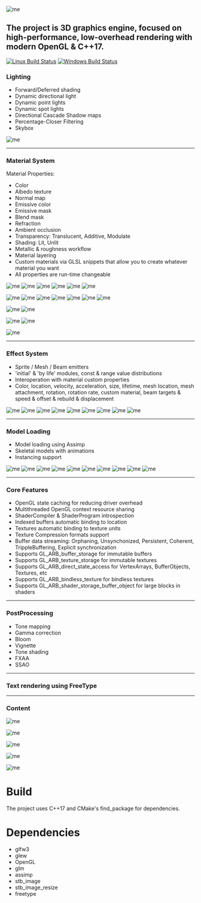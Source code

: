 ![me](content/logo.jpg)

## The project is 3D graphics engine, focused on high-performance, low-overhead rendering with modern OpenGL & C++17.

[![Linux Build Status](https://github.com/hotstreams/limitless-engine/workflows/Linux/badge.svg)](https://github.com/hotstreams/limitless-engine/actions?query=workflow%3ALinux)
[![Windows Build Status](https://github.com/hotstreams/limitless-engine/workflows/Windows/badge.svg)](https://github.com/hotstreams/limitless-engine/actions?query=workflow%3AWindows)

### Lighting

- Forward/Deferred shading
- Dynamic directional light
- Dynamic point lights
- Dynamic spot lights
- Directional Cascade Shadow maps
- Percentage-Closer Filtering
- Skybox

![me](content/lighting.gif)

---

### Material System

Material Properties:
- Сolor
- Albedo texture
- Normal map
- Emissive color
- Emissive mask
- Blend mask
- Refraction
- Ambient occlusion
- Transparency: Translucent, Additive, Modulate
- Shading: Lit, Unlit
- Metallic & roughness workflow
- Material layering
- Custom materials via GLSL snippets that allow you to create whatever material you want
- All properties are run-time changeable

![me](content/color.png) 
![me](content/albedo.png)
![me](content/emissive.png)
![me](content/open.gif)
![me](content/masked.png)
![me](content/refraction.png)

![me](content/basic1.png)
![me](content/basic2.png)
![me](content/basic3.png)
![me](content/basic4.png)
![me](content/basic5.png)
![me](content/basic6.png)
![me](content/basic7.png)

![me](content/translucent.png)
![me](content/additive_modulate.png)

![me](content/custom_materials.gif)
![me](content/layering.gif)

![me](content/fireball_hue_shift.gif)

---

### Effect System

- Sprite / Mesh / Beam emitters
- 'initial' & 'by life' modules, const & range value distributions
- Interoperation with material custom properties
- Color, location, velocity, acceleration, size, lifetime, mesh location, mesh attachment, rotation, rotation rate, custom material, beam targets & speed & offset & rebuild & displacement

![me](content/smoke.gif)
![me](content/shield.gif)
![me](content/fire.gif)
![me](content/explosion.gif)
![me](content/ball.gif)
![me](content/lightning_effect.gif)
![me](content/attachment.gif)
![me](content/skeleton_spawn_effect.gif)
![me](content/aura_effect.gif)
  
---

### Model Loading

- Model loading using Assimp
- Skeletal models with animations
- Instancing support

![me](content/thanos.png)
![me](content/daenerys.png)
![me](content/taskmaster.png)
![me](content/k2.png)
![me](content/skeleton.png)
![me](content/skeletal_model.gif)
![me](content/backpack.png)
![me](content/cyborg.png)
![me](content/drone.png)
![me](content/elemental.png)

---

### Core Features
- OpenGL state caching for reducing driver overhead 
- Multithreaded OpenGL context resource sharing
- ShaderCompiler & ShaderProgram introspection
- Indexed buffers automatic binding to location
- Textures automatic binding to texture units
- Texture Compression formats support
- Buffer data streaming: Orphaning, Unsynchonized, Persistent, Coherent, TrippleBuffering, Explicit synchronization
- Supports GL_ARB_buffer_storage for immutable buffers
- Supports GL_ARB_texture_storage for immutable textures
- Supports GL_ARB_direct_state_access for VertexArrays, BufferObjects, Textures, etc
- Supports GL_ARB_bindless_texture for bindless textures
- Supports GL_ARB_shader_storage_buffer_object for large blocks in shaders

---

### PostProcessing
  - Tone mapping
  - Gamma correction
  - Bloom
  - Vignette
  - Tone shading
  - FXAA
  - SSAO
---

### Text rendering using FreeType
---

### Content
  
![me](content/materials_scene.png)

![me](content/effects_scene.png)

![me](content/models_scene.png)

![me](content/sponza.png)

![me](content/warlocks.png)

# Build
The project uses C++17 and CMake's find_package for dependencies.

# Dependencies
- glfw3
- glew
- OpenGL
- glm
- assimp
- stb_image
- stb_image_resize
- freetype
